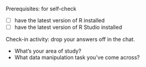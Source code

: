 Prerequisites: for self-check
 - [ ] have the latest version of R installed
 - [ ] have the latest version of R Studio installed

Check-in activity: drop your answers off in the chat.
* What’s your area of study? 
* What data manipulation task you've come across?